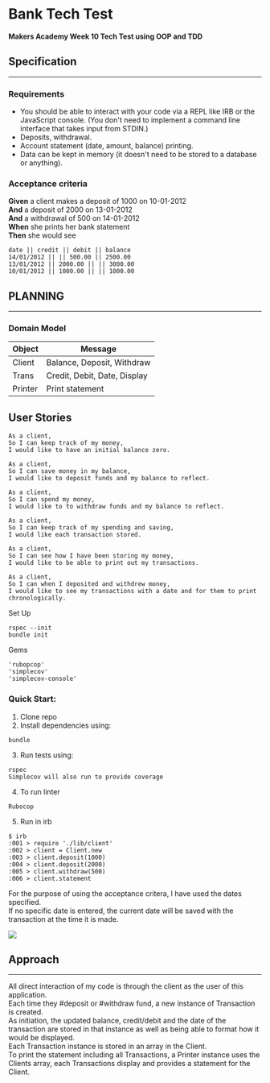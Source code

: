 Bank Tech Test
===

**Makers Academy Week 10 Tech Test using OOP and TDD**

## Specification
---

### Requirements

* You should be able to interact with your code via a REPL like IRB or the JavaScript console.  (You don't need to implement a command line interface that takes input from STDIN.)
* Deposits, withdrawal.
* Account statement (date, amount, balance) printing.
* Data can be kept in memory (it doesn't need to be stored to a database or anything).

### Acceptance criteria

**Given** a client makes a deposit of 1000 on 10-01-2012  
**And** a deposit of 2000 on 13-01-2012  
**And** a withdrawal of 500 on 14-01-2012  
**When** she prints her bank statement  
**Then** she would see

```
date || credit || debit || balance
14/01/2012 || || 500.00 || 2500.00
13/01/2012 || 2000.00 || || 3000.00
10/01/2012 || 1000.00 || || 1000.00
```

## PLANNING
----

### Domain Model

| Object     | Message                                 |
|------------|-----------------------------------------|
| Client     | Balance, Deposit, Withdraw              |
| Trans      | Credit, Debit, Date, Display            |
| Printer    | Print statement


## User Stories

```
As a client, 
So I can keep track of my money,
I would like to have an initial balance zero.

As a client,
So I can save money in my balance,
I would like to deposit funds and my balance to reflect.

As a client,
So I can spend my money,
I would like to to withdraw funds and my balance to reflect.

As a client,
So I can keep track of my spending and saving,
I would like each transaction stored.

As a client,
So I can see how I have been storing my money,
I would like to be able to print out my transactions.

As a client,
So I can when I deposited and withdrew money,
I would like to see my transactions with a date and for them to print chronologically.

```
Set Up
```
rspec --init  
bundle init  
```

Gems
```
'rubopcop'
'simplecov'
'simplecov-console'
```

### Quick Start:
1. Clone repo  
2. Install dependencies using: 
```
bundle
```
3. Run tests using:
```
rspec
Simplecov will also run to provide coverage
```
4. To run linter
```
Rubocop
```
5. Run in irb
```
$ irb
:001 > require './lib/client'
:002 > client = Client.new
:003 > client.deposit(1000)
:004 > client.deposit(2000)
:005 > client.withdraw(500)
:006 > client.statement
```
For the purpose of using the acceptance critera, I have used the dates specified.  
If no specific date is entered, the current date will be saved with the transaction at the time it is made.

<img src="/Users/alexakearns/Projects/Week_10/Ruby_Bank_Tech_Test/images/Screenshot 2020-05-20 at 17.53.52.png">

## Approach
---
All direct interaction of my code is through the client as the user of this application.  
Each time they #deposit or #withdraw fund, a new instance of Transaction is created.  
As initiation, the updated balance, credit/debit and the date of the transaction are stored in that instance as well as being able to format how it would be displayed.  
Each Transaction instance is stored in an array in the Client.  
To print the statement including all Transactions, a Printer instance uses the Clients array, each Transactions display and provides a statement for the Client.
